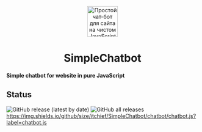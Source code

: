 <p align="center">
  <a href="https://itchief.ru/javascript/chatbot-for-website">
    <img alt="Простой чат-бот для сайта на чистом JavaScript" src="https://github.com/itchief/SimpleChatbot/raw/main/itchief_logo.png" width="80">
  </a>
</p>
<h1 align="center">
  SimpleChatbot
</h1>

#### Simple chatbot for website in pure JavaScript

## Status

![GitHub release (latest by date)](https://img.shields.io/github/v/release/itchief/SimpleChatbot)
![GitHub all releases](https://img.shields.io/github/downloads/itchief/SimpleChatbot/total)
https://img.shields.io/github/size/itchief/SimpleChatbot/chatbot/chatbot.js?label=chatbot.js
